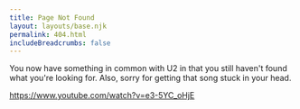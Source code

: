 ```yaml
---
title: Page Not Found
layout: layouts/base.njk
permalink: 404.html
includeBreadcrumbs: false
---
```

You now have something in common with U2 in that you still haven't found what you're looking for. Also, sorry for getting that song stuck in your head.

https://www.youtube.com/watch?v=e3-5YC_oHjE